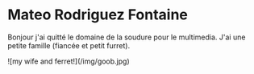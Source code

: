 <h1>Mateo Rodriguez Fontaine</h1>
<p>Bonjour j'ai quitté le domaine de la soudure pour le multimedia. J'ai une petite famille (fiancée et petit furret).</p>
![my wife and ferret!](/img/goob.jpg)

